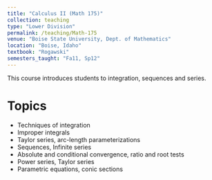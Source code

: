 ```yaml
---
title: "Calculus II (Math 175)"
collection: teaching
type: "Lower Division"
permalink: /teaching/Math-175
venue: "Boise State University, Dept. of Mathematics"
location: "Boise, Idaho"
textbook: "Rogawski"
semesters_taught: "Fa11, Sp12"
---
```


This course introduces students to integration, sequences and series. 


Topics 
======

<ul>
    <li>Techniques of integration</li>
    <li>Improper integrals</li>
    <li>Taylor series, arc-length parameterizations</li>
    <li>Sequences, Infinite series</li>
    <li>Absolute and conditional convergence, ratio and root tests</li>
    <li>Power series, Taylor series</li>
    <li>Parametric equations, conic sections</li>
</ul>